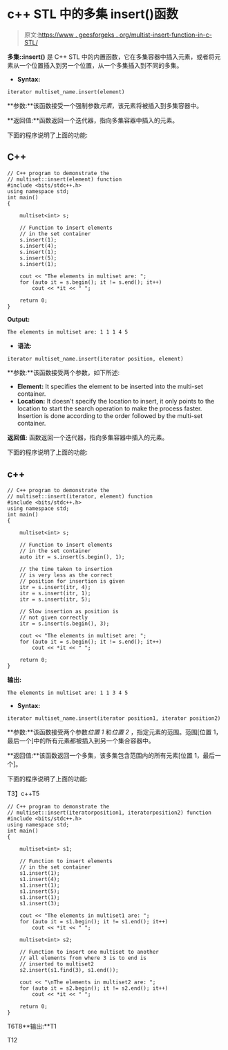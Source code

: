 # c++ STL 中的多集 insert()函数

> 原文:[https://www . geesforgeks . org/multist-insert-function-in-c-STL/](https://www.geeksforgeeks.org/multiset-insert-function-in-c-stl/)

**多集::insert()** 是 C++ STL 中的内置函数，它在多集容器中插入元素，或者将元素从一个位置插入到另一个位置，从一个多集插入到不同的多集。

*   **Syntax:**

```
iterator multiset_name.insert(element)

```

**参数:**该函数接受一个强制参数*元素*，该元素将被插入到多集容器中。

**返回值:**函数返回一个迭代器，指向多集容器中插入的元素。

下面的程序说明了上面的功能:

## C++

```
// C++ program to demonstrate the
// multiset::insert(element) function
#include <bits/stdc++.h>
using namespace std;
int main()
{

    multiset<int> s;

    // Function to insert elements
    // in the set container
    s.insert(1);
    s.insert(4);
    s.insert(1);
    s.insert(5);
    s.insert(1);

    cout << "The elements in multiset are: ";
    for (auto it = s.begin(); it != s.end(); it++)
        cout << *it << " ";

    return 0;
}
```

**Output:** 

```
The elements in multiset are: 1 1 1 4 5

```

*   **语法:**

```
iterator multiset_name.insert(iterator position, element)

```

**参数:**该函数接受两个参数，如下所述:

*   **Element:** It specifies the element to be inserted into the multi-set container.
*   **Location:** It doesn't specify the location to insert, it only points to the location to start the search operation to make the process faster. Insertion is done according to the order followed by the multi-set container.

**返回值:** 函数返回一个迭代器，指向多集容器中插入的元素。

下面的程序说明了上面的功能:

## c++

```
// C++ program to demonstrate the
// multiset::insert(iterator, element) function
#include <bits/stdc++.h>
using namespace std;
int main()
{

    multiset<int> s;

    // Function to insert elements
    // in the set container
    auto itr = s.insert(s.begin(), 1);

    // the time taken to insertion
    // is very less as the correct
    // position for insertion is given
    itr = s.insert(itr, 4);
    itr = s.insert(itr, 1);
    itr = s.insert(itr, 5);

    // Slow insertion as position is
    // not given correctly
    itr = s.insert(s.begin(), 3);

    cout << "The elements in multiset are: ";
    for (auto it = s.begin(); it != s.end(); it++)
        cout << *it << " ";

    return 0;
}
```

**输出:**

```
The elements in multiset are: 1 1 3 4 5

```

*   **Syntax:**

```
iterator multiset_name.insert(iterator position1, iterator position2)

```

**参数:**该函数接受两个参数*位置 1* 和*位置 2* ，指定元素的范围。范围[位置 1，最后一个]中的所有元素都被插入到另一个集合容器中。

**返回值:**该函数返回一个多集，该多集包含范围内的所有元素[位置 1，最后一个]。

下面的程序说明了上面的功能:

T3】c++T5

```
// C++ program to demonstrate the
// multiset::insert(iteratorposition1, iteratorposition2) function
#include <bits/stdc++.h>
using namespace std;
int main()
{

    multiset<int> s1;

    // Function to insert elements
    // in the set container
    s1.insert(1);
    s1.insert(4);
    s1.insert(1);
    s1.insert(5);
    s1.insert(1);
    s1.insert(3);

    cout << "The elements in multiset1 are: ";
    for (auto it = s1.begin(); it != s1.end(); it++)
        cout << *it << " ";

    multiset<int> s2;

    // Function to insert one multiset to another
    // all elements from where 3 is to end is
    // inserted to multiset2
    s2.insert(s1.find(3), s1.end());

    cout << "\nThe elements in multiset2 are: ";
    for (auto it = s2.begin(); it != s2.end(); it++)
        cout << *it << " ";

    return 0;
}
```

T6T8**输出:**T1

T12
